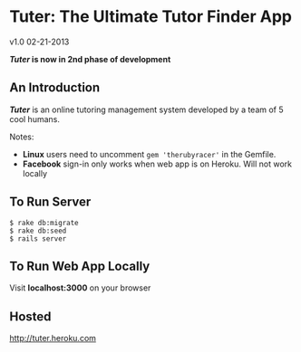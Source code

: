 # Tuter: The Ultimate Tutor Finder App
v1.0 02-21-2013

**_Tuter_ is now in 2nd phase of development**

## An Introduction
**_Tuter_** is an online tutoring management system developed by a team of 5 cool humans.

Notes: 

 - **Linux** users need to uncomment `gem 'therubyracer'` in the Gemfile. 
 - **Facebook** sign-in only works when web app is on Heroku. Will not work locally

## To Run Server 
```
$ rake db:migrate
$ rake db:seed
$ rails server
```

## To Run Web App Locally
Visit **localhost:3000** on your browser

## Hosted
http://tuter.heroku.com
